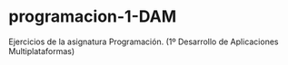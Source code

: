# programacion-1-DAM
Ejercicios de la asignatura Programación. (1º Desarrollo de Aplicaciones Multiplataformas)
